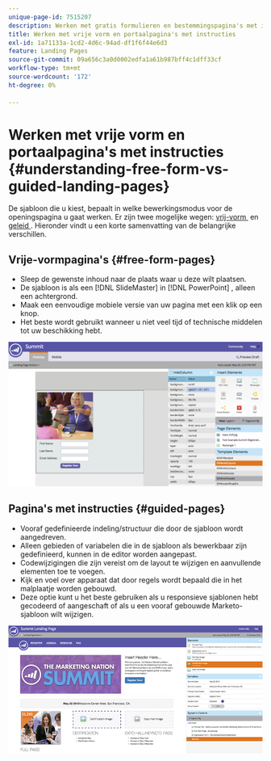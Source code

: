 ```yaml
---
unique-page-id: 7515207
description: Werken met gratis formulieren en bestemmingspagina's met instructies - Marketo Docs - Productdocumentatie
title: Werken met vrije vorm en portaalpagina's met instructies
exl-id: 1a71133a-1cd2-4d6c-94ad-df1f6f44e6d3
feature: Landing Pages
source-git-commit: 09a656c3a0d0002edfa1a61b987bff4c1dff33cf
workflow-type: tm+mt
source-wordcount: '172'
ht-degree: 0%

---
```


# Werken met vrije vorm en portaalpagina&#39;s met instructies {#understanding-free-form-vs-guided-landing-pages}

De sjabloon die u kiest, bepaalt in welke bewerkingsmodus voor de openingspagina u gaat werken. Er zijn twee mogelijke wegen: [&#x200B; vrij-vorm &#x200B;](/help/marketo/product-docs/demand-generation/landing-pages/free-form-landing-pages/create-a-free-form-landing-page.md) en [&#x200B; geleid &#x200B;](/help/marketo/product-docs/demand-generation/landing-pages/guided-landing-pages/create-a-guided-landing-page.md). Hieronder vindt u een korte samenvatting van de belangrijke verschillen.

## Vrije-vormpagina&#39;s {#free-form-pages}

* Sleep de gewenste inhoud naar de plaats waar u deze wilt plaatsen.
* De sjabloon is als een [!DNL SlideMaster] in [!DNL PowerPoint] , alleen een achtergrond.
* Maak een eenvoudige mobiele versie van uw pagina met een klik op een knop.
* Het beste wordt gebruikt wanneer u niet veel tijd of technische middelen tot uw beschikking hebt.

![](assets/image2015-5-20-17-3a50-3a53.png)

## Pagina&#39;s met instructies {#guided-pages}

* Vooraf gedefinieerde indeling/structuur die door de sjabloon wordt aangedreven.
* Alleen gebieden of variabelen die in de sjabloon als bewerkbaar zijn gedefinieerd, kunnen in de editor worden aangepast.
* Codewijzigingen die zijn vereist om de layout te wijzigen en aanvullende elementen toe te voegen.
* Kijk en voel over apparaat dat door regels wordt bepaald die in het malplaatje worden gebouwd.
* Deze optie kunt u het beste gebruiken als u responsieve sjablonen hebt gecodeerd of aangeschaft of als u een vooraf gebouwde Marketo-sjabloon wilt wijzigen.

![](assets/two-1.png)
